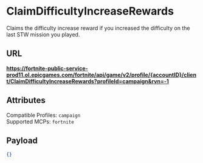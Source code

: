 # ClaimDifficultyIncreaseRewards
Claims the difficulty increase reward if you increased the difficulty on the last STW mission you played.

## URL
**https://fortnite-public-service-prod11.ol.epicgames.com/fortnite/api/game/v2/profile/{accountID}/client/ClaimDifficultyIncreaseRewards?profileId=campaign&rvn=-1**

## Attributes
Compatible Profiles: `campaign`  
Supported MCPs: `fortnite`

## Payload
```json
{}
```
